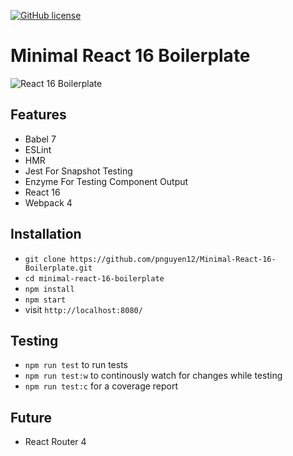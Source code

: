 [![GitHub license](https://img.shields.io/badge/license-MIT-blue.svg)](https://github.com/pnguyen12/Minimal-React-16-Boilerplate/blob/master/LICENSE)

# Minimal React 16 Boilerplate

<img src="https://image.ibb.co/inGKQV/Screen-Shot-2018-11-23-at-6-43-14-PM.png" alt="React 16 Boilerplate" align="center" />

## Features
* Babel 7
* ESLint
* HMR
* Jest For Snapshot Testing
* Enzyme For Testing Component Output
* React 16
* Webpack 4

## Installation

* `git clone https://github.com/pnguyen12/Minimal-React-16-Boilerplate.git`
* `cd minimal-react-16-boilerplate`
* `npm install`
* `npm start`
* visit `http://localhost:8080/`

## Testing

* `npm run test` to run tests
* `npm run test:w` to continously watch for changes while testing
* `npm run test:c` for a coverage report

## Future
* React Router 4
